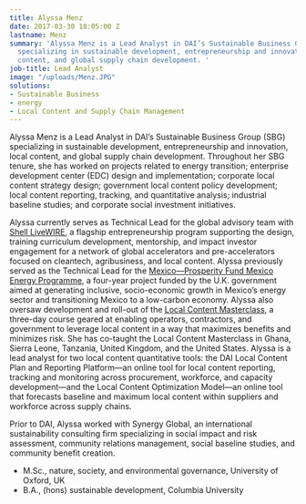 ```yaml
---
title: Alyssa Menz
date: 2017-03-30 18:05:00 Z
lastname: Menz
summary: 'Alyssa Menz is a Lead Analyst in DAI’s Sustainable Business Group (SBG)
  specializing in sustainable development, entrepreneurship and innovation, local
  content, and global supply chain development. '
job-title: Lead Analyst
image: "/uploads/Menz.JPG"
solutions:
- Sustainable Business
- energy
- Local Content and Supply Chain Management
---
```


Alyssa Menz is a Lead Analyst in DAI’s Sustainable Business Group (SBG) specializing in sustainable development, entrepreneurship and innovation, local content, and global supply chain development. Throughout her SBG tenure, she has worked on projects related to energy transition; enterprise development center (EDC) design and implementation; corporate local content strategy design; government local content policy development; local content reporting, tracking, and quantitative analysis; industrial baseline studies; and corporate social investment initiatives.

Alyssa currently serves as Technical Lead for the global advisory team with [Shell LiveWIRE](https://www.dai.com/our-work/projects/worldwide-shell-livewire-global-consultancy), a flagship entrepreneurship program supporting the design, training curriculum development, mentorship, and impact investor engagement for a network of global accelerators and pre-accelerators focused on cleantech, agribusiness, and local content. Alyssa previously served as the Technical Lead for the [Mexico—Prosperity Fund Mexico Energy Programme](https://www.dai.com/our-work/projects/mexico-prosperity-fund-mexico-energy-services-programme), a four-year project funded by the U.K. government aimed at generating inclusive, socio-economic growth in Mexico’s energy sector and transitioning Mexico to a low-carbon economy. Alyssa also oversaw development and roll-out of the [Local Content Masterclass](https://www.dai.com/our-work/local-content-master-class), a three-day course geared at enabling operators, contractors, and government to leverage local content in a way that maximizes benefits and minimizes risk. She has co-taught the Local Content Masterclass in Ghana, Sierra Leone, Tanzania, United Kingdom, and the United States. Alyssa is a lead analyst for two local content quantitative tools: the DAI Local Content Plan and Reporting Platform—an online tool for local content reporting, tracking and monitoring across procurement, workforce, and capacity development—and the Local Content Optimization Model—an online tool that forecasts baseline and maximum local content within suppliers and workforce across supply chains.  

Prior to DAI, Alyssa worked with Synergy Global, an international sustainability consulting firm specializing in social impact and risk assessment, community relations management, social baseline studies, and community benefit creation.
 
* M.Sc., nature, society, and environmental governance, University of Oxford, UK
* B.A., (hons) sustainable development, Columbia University